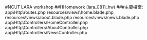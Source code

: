 #NCUT LARA workshop
##HHomework (lara_0811_hw)
###主要檔案:
app\Http\routes.php
resources\views\home.blade.php
resources\views\about.blade.php
resources\views\news.blade.php
app\Http\Controllers\HomeController.php
app\Http\Controllers\AboutController.php
app\Http\Controllers\NewsController.php